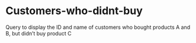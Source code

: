 # Customers-who-didnt-buy
Query to display the ID and name of customers who bought products A and B, but didn’t buy product C
